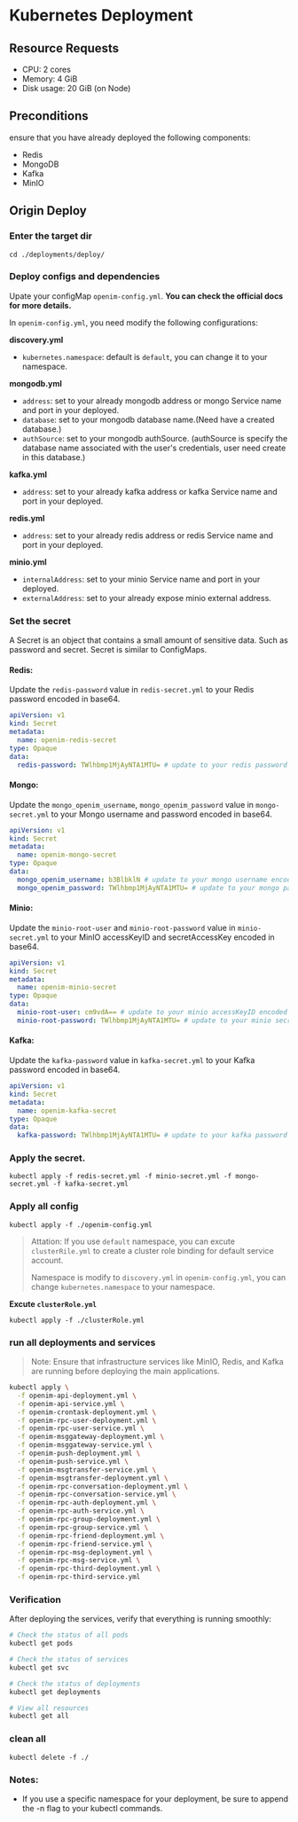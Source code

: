 # Kubernetes Deployment

## Resource Requests

- CPU: 2 cores
- Memory: 4 GiB
- Disk usage: 20 GiB (on Node)

## Preconditions

ensure that you have already deployed the following components:

- Redis
- MongoDB
- Kafka
- MinIO

## Origin Deploy

### Enter the target dir

`cd ./deployments/deploy/`

### Deploy configs and dependencies

Upate your configMap `openim-config.yml`. **You can check the official docs for more details.**

In `openim-config.yml`, you need modify the following configurations:

**discovery.yml**

- `kubernetes.namespace`: default is `default`, you can change it to your namespace.

**mongodb.yml**

- `address`: set to your already mongodb address or mongo Service name and port in your deployed.
- `database`: set to your mongodb database name.(Need have a created database.)
- `authSource`: set to your mongodb authSource. (authSource is specify the database name associated with the user's credentials, user need create in this database.)

**kafka.yml**

- `address`: set to your already kafka address or kafka Service name and port in your deployed.

**redis.yml**

- `address`: set to your already redis address or redis Service name and port in your deployed.

**minio.yml**

- `internalAddress`: set to your minio Service name and port in your deployed.
- `externalAddress`: set to your already expose minio external address.

### Set the secret

A Secret is an object that contains a small amount of sensitive data. Such as password and secret. Secret is similar to ConfigMaps.

#### Redis:

Update the `redis-password` value in `redis-secret.yml` to your Redis password encoded in base64.

```yaml
apiVersion: v1
kind: Secret
metadata:
  name: openim-redis-secret
type: Opaque
data:
  redis-password: TWlhbmp1MjAyNTA1MTU= # update to your redis password encoded in base64, if need empty, you can set to ""
```

#### Mongo:

Update the `mongo_openim_username`, `mongo_openim_password` value in `mongo-secret.yml` to your Mongo username and password encoded in base64.

```yaml
apiVersion: v1
kind: Secret
metadata:
  name: openim-mongo-secret
type: Opaque
data:
  mongo_openim_username: b3BlbklN # update to your mongo username encoded in base64, if need empty, you can set to "" (this user credentials need in authSource database).
  mongo_openim_password: TWlhbmp1MjAyNTA1MTU= # update to your mongo password encoded in base64, if need empty, you can set to ""
```

#### Minio:

Update the `minio-root-user` and `minio-root-password` value in `minio-secret.yml` to your MinIO accessKeyID and secretAccessKey encoded in base64.

```yaml
apiVersion: v1
kind: Secret
metadata:
  name: openim-minio-secret
type: Opaque
data:
  minio-root-user: cm9vdA== # update to your minio accessKeyID encoded in base64, if need empty, you can set to ""
  minio-root-password: TWlhbmp1MjAyNTA1MTU= # update to your minio secretAccessKey encoded in base64, if need empty, you can set to ""
```

#### Kafka:

Update the `kafka-password` value in `kafka-secret.yml` to your Kafka password encoded in base64.

```yaml
apiVersion: v1
kind: Secret
metadata:
  name: openim-kafka-secret
type: Opaque
data:
  kafka-password: TWlhbmp1MjAyNTA1MTU= # update to your kafka password encoded in base64, if need empty, you can set to ""
```

### Apply the secret.

```shell
kubectl apply -f redis-secret.yml -f minio-secret.yml -f mongo-secret.yml -f kafka-secret.yml
```

### Apply all config

`kubectl apply -f ./openim-config.yml`

> Attation: If you use `default` namespace, you can excute `clusterRile.yml` to create a cluster role binding for default service account.
>
> Namespace is modify to `discovery.yml` in `openim-config.yml`, you can change `kubernetes.namespace` to your namespace.

**Excute `clusterRole.yml`**

`kubectl apply -f ./clusterRole.yml`

### run all deployments and services

> Note: Ensure that infrastructure services like MinIO, Redis, and Kafka are running before deploying the main applications.

```bash
kubectl apply \
  -f openim-api-deployment.yml \
  -f openim-api-service.yml \
  -f openim-crontask-deployment.yml \
  -f openim-rpc-user-deployment.yml \
  -f openim-rpc-user-service.yml \
  -f openim-msggateway-deployment.yml \
  -f openim-msggateway-service.yml \
  -f openim-push-deployment.yml \
  -f openim-push-service.yml \
  -f openim-msgtransfer-service.yml \
  -f openim-msgtransfer-deployment.yml \
  -f openim-rpc-conversation-deployment.yml \
  -f openim-rpc-conversation-service.yml \
  -f openim-rpc-auth-deployment.yml \
  -f openim-rpc-auth-service.yml \
  -f openim-rpc-group-deployment.yml \
  -f openim-rpc-group-service.yml \
  -f openim-rpc-friend-deployment.yml \
  -f openim-rpc-friend-service.yml \
  -f openim-rpc-msg-deployment.yml \
  -f openim-rpc-msg-service.yml \
  -f openim-rpc-third-deployment.yml \
  -f openim-rpc-third-service.yml
```

### Verification

After deploying the services, verify that everything is running smoothly:

```bash
# Check the status of all pods
kubectl get pods

# Check the status of services
kubectl get svc

# Check the status of deployments
kubectl get deployments

# View all resources
kubectl get all
```

### clean all

`kubectl delete -f ./`

### Notes:

- If you use a specific namespace for your deployment, be sure to append the -n <namespace> flag to your kubectl commands.
